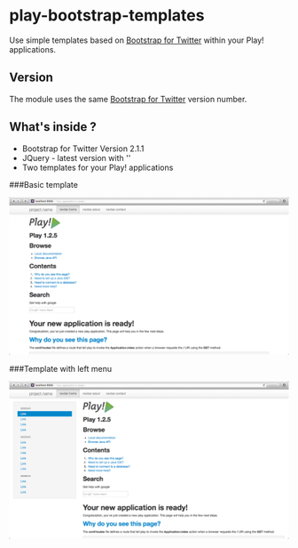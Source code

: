 play-bootstrap-templates
========================

Use  simple templates based on [Bootstrap for Twitter](http://twitter.github.com/bootstrap/) within your Play! applications.

Version
----------

The module uses the same [Bootstrap for Twitter](http://twitter.github.com/bootstrap/) version number.


What's inside ? 
---------------

* Bootstrap for Twitter Version 2.1.1
* JQuery - latest version with '<script src="http://code.jquery.com/jquery-latest.js"></script>'
* Two templates for your Play! applications

###Basic template

![template](https://github.com/laurentbouin/play-bootstrap-templates/raw/master/documentation/img/template.png)

###Template with left menu

![template](https://github.com/laurentbouin/play-bootstrap-templates/raw/master/documentation/img/template-leftMenu.png)




